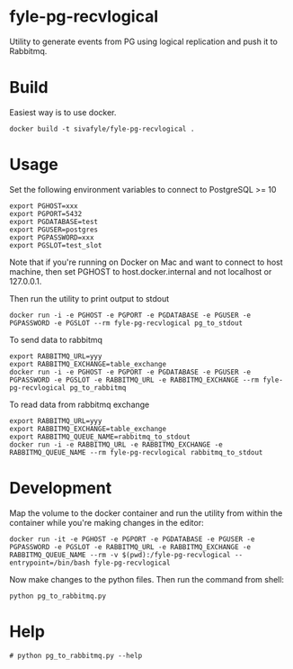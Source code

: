 # fyle-pg-recvlogical

Utility to generate events from PG using logical replication and push it to Rabbitmq.

# Build

Easiest way is to use docker.

```
docker build -t sivafyle/fyle-pg-recvlogical .
```

# Usage

Set the following environment variables to connect to PostgreSQL >= 10

```
export PGHOST=xxx
export PGPORT=5432
export PGDATABASE=test
export PGUSER=postgres
export PGPASSWORD=xxx
export PGSLOT=test_slot
```

Note that if you're running on Docker on Mac and want to connect to host machine, then set PGHOST to host.docker.internal and not localhost or 127.0.0.1.

Then run the utility to print output to stdout
```
docker run -i -e PGHOST -e PGPORT -e PGDATABASE -e PGUSER -e PGPASSWORD -e PGSLOT --rm fyle-pg-recvlogical pg_to_stdout
```

To send data to rabbitmq
```
export RABBITMQ_URL=yyy
export RABBITMQ_EXCHANGE=table_exchange
docker run -i -e PGHOST -e PGPORT -e PGDATABASE -e PGUSER -e PGPASSWORD -e PGSLOT -e RABBITMQ_URL -e RABBITMQ_EXCHANGE --rm fyle-pg-recvlogical pg_to_rabbitmq
```

To read data from rabbitmq exchange
```
export RABBITMQ_URL=yyy
export RABBITMQ_EXCHANGE=table_exchange
export RABBITMQ_QUEUE_NAME=rabbitmq_to_stdout
docker run -i -e RABBITMQ_URL -e RABBITMQ_EXCHANGE -e RABBITMQ_QUEUE_NAME --rm fyle-pg-recvlogical rabbitmq_to_stdout
```

# Development

Map the volume to the docker container and run the utility from within the container while you're making changes in the editor:

```
docker run -it -e PGHOST -e PGPORT -e PGDATABASE -e PGUSER -e PGPASSWORD -e PGSLOT -e RABBITMQ_URL -e RABBITMQ_EXCHANGE -e RABBITMQ_QUEUE_NAME --rm -v $(pwd):/fyle-pg-recvlogical --entrypoint=/bin/bash fyle-pg-recvlogical
```

Now make changes to the python files. Then run the command from shell:

```
python pg_to_rabbitmq.py
```

# Help


```
# python pg_to_rabbitmq.py --help
```
